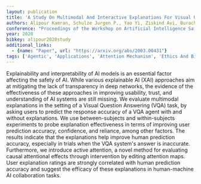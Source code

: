 ```yaml
---
layout: publication
title: 'A Study On Multimodal And Interactive Explanations For Visual Question Answering'
authors: Alipour Kamran, Schulze Jurgen P., Yao Yi, Ziskind Avi, Burachas Giedrius
conference: "Proceedings of the Workshop on Artificial Intelligence Safety"
year: 2020
bibkey: alipour2020study
additional_links:
  - {name: "Paper", url: "https://arxiv.org/abs/2003.00431"}
tags: ['Agentic', 'Applications', 'Attention Mechanism', 'Ethics And Bias', 'Interpretability And Explainability', 'Model Architecture', 'Multimodal Models', 'Responsible AI']
---
```

Explainability and interpretability of AI models is an essential factor
affecting the safety of AI. While various explainable AI (XAI) approaches aim
at mitigating the lack of transparency in deep networks, the evidence of the
effectiveness of these approaches in improving usability, trust, and
understanding of AI systems are still missing. We evaluate multimodal
explanations in the setting of a Visual Question Answering (VQA) task, by
asking users to predict the response accuracy of a VQA agent with and without
explanations. We use between-subjects and within-subjects experiments to probe
explanation effectiveness in terms of improving user prediction accuracy,
confidence, and reliance, among other factors. The results indicate that the
explanations help improve human prediction accuracy, especially in trials when
the VQA system's answer is inaccurate. Furthermore, we introduce active
attention, a novel method for evaluating causal attentional effects through
intervention by editing attention maps. User explanation ratings are strongly
correlated with human prediction accuracy and suggest the efficacy of these
explanations in human-machine AI collaboration tasks.
